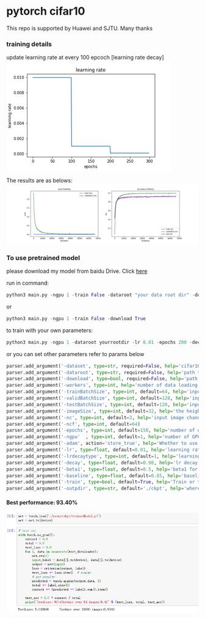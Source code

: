 # pytorch cifar10

This repo is supported by Huawei and SJTU. Many thanks

### training details

update learning rate at every 100 epcoch
[learning rate decay]
![learning rate decay with respect to epochs](https://github.com/lingjun-dl/learning_pytorch/blob/master/pytorch/resnet/imgs/learningrate%20decay.png)

The results are as belows:
![loss and acc](https://github.com/lingjun-dl/learning_pytorch/blob/master/pytorch/resnet/imgs/loss%20and%20acc.png)



### To use pretrained model
please download my model from baidu Drive. Click [here](https://pan.baidu.com/s/1wC-XywvmXhwkqmlr4DQNDQ)

run in command:
```python
python3 main.py -ngpu 1 -train False -dataroot "your data root dir" -download False
```
or 
```python
python3 main.py -ngpu 1 -train False -download True
```

to train with your own parameters:
```python
python3 main.py -ngpu 1 -dataroot yourrootdir -lr 0.01 -epochs 200 -decay 0.98 -outpdir "dir you want to save your training log and model"
```

or you can set other parameters refer to params below

```python
parser.add_argument('-dataset', type=str, required=False, help='cifar10')
parser.add_argument('-dataroot', type=str, required=False, help='path to dataset')
parser.add_argument('-download', type=bool, required=False, help='path to dataset')
parser.add_argument('-workers', type=int, help='number of data loading workers', default=2)
parser.add_argument('-trainBatchSize', type=int, default=64, help='input train batch size')
parser.add_argument('-validBatchSize', type=int, default=128, help='input validation batch size')
parser.add_argument('-testBatchSize', type=int, default=128, help='input test batch size')
parser.add_argument('-imageSize', type=int, default=32, help='the height / width of the input image to network')
parser.add_argument('-nc', type=int, default=3, help='input image channels')
parser.add_argument('-ncf', type=int, default=64)
parser.add_argument('-epochs', type=int, default=150, help='number of epochs to train for')
parser.add_argument('-ngpu'  , type=int, default=1, help='number of GPUs to use')
parser.add_argument('-adam', action='store_true', help='Whether to use adam (default is rmsprop)')
parser.add_argument('-lr', type=float, default=0.01, help='learning rate')
parser.add_argument('-lrdecaytype', type=int, default=1, help='learning rate decay:1 for each epoch variation, 2 for epoch range variation')
parser.add_argument('-decay', type=float, default=0.98, help='lr decay for each epoch')
parser.add_argument('-beta1', type=float, default=0.5, help='beta1 for adam. default=0.5')
parser.add_argument('-baseline', type=float, default=0.85, help='baseline for saving trained model')
parser.add_argument('-train', type=bool, default=True, help='Train or test')
parser.add_argument('-outpdir', type=str, default='./ckpt', help='where to save your model')
```

#### Best performance: 93.40%
![accuracy](https://github.com/lingjun-dl/learning_pytorch/blob/master/pytorch/resnet/imgs/accs.PNG)
